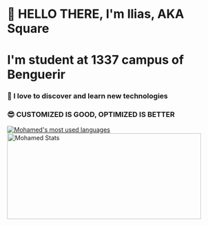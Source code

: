 # 👋 HELLO THERE, I'm Ilias, AKA Square
# I'm student at 1337 campus of Benguerir

### 🔭 I love to discover and learn new technologies
### 😎 CUSTOMIZED IS GOOD, OPTIMIZED IS BETTER

<a href="https://github.com/iliaselbadaoui/">
  <img align="center" src="https://github-readme-stats.vercel.app/api/top-langs/?username=iliaselbadaoui&layout=compact&theme=synthwave" alt="Mohamed's most used languages" />
</a>
<a href="https://github.com/iliaselbadaoui/">
  <img align="center" height=200 width=450 src="https://github-readme-stats.vercel.app/api?username=iliaselbadaoui&show_icons=true&theme=synthwave&count_private=true&include_all_commits=true&hide=stars" alt="Mohamed Stats" />
</a>
